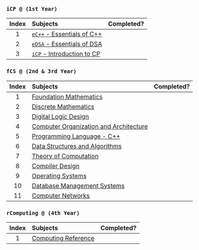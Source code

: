 ### `iCP @ ⟨1st Year⟩`
| Index | Subjects | Completed? |
| :---: | :--- | :---: |
| 1 | [`eC++` - Essentials of C++](https://www.scaler.com/topics/cpp/) |  |
| 2 | [`eDSA` - Essentials of DSA](https://www.scaler.com/topics/data-structures/) |  |
| 3 | [`iCP` - Introduction to CP](https://www.codechef.com/) |  |

### `fCS @ ⟨2nd & 3rd Year⟩`
| Index | Subjects | Completed? |
| :---: | :--- | :---: |
| 1 | [Foundation Mathematics](https://www.vitalsource.com/products/foundation-maths-anthony-croft-robert-davison-v9781292289731) |  |
| 2 | [Discrete Mathematics](https://www.vitalsource.com/products/mathematics-a-discrete-introduction-edward-a-scheinerman-v9781285402062) |  |
| 3 | [Digital Logic Design](https://www.vitalsource.com/products/digital-logic-design-holdsworth-brian-woods-v9780750645829) |  |
| 4 | [Computer Organization and Architecture](https://www.vitalsource.com/products/computer-organization-ghosh-v9789353164294) |  |
| 5 | [Programming Language - C++](https://www.vitalsource.com/products/introduction-to-c-george-s-tselikis-v9781000635744) |  |
| 6 | [Data Structures and Algorithms](https://india.oup.com/product/design-and-analysis-of-algorithms-9780198093695) |  |
| 7 | [Theory of Computation](https://www.vitalsource.com/products/introduction-to-the-theory-of-computation-michael-sipser-v9781285401065) |  |
| 8 | [Compiler Design](https://www.vitalsource.com/products/principles-of-compiler-design-v-raghavan-v9781259081408) |  |
| 9 | [Operating Systems](https://www.vitalsource.com/products/understanding-operating-systems-ann-mchoes-ida-m-flynn-v9781337517539) |  |
| 10 | [Database Management Systems](https://www.vitalsource.com/products/introduction-to-database-management-mark-l-gillenson-v9780470460399) |  |
| 11 | [Computer Networks](https://www.vitalsource.com/products/computer-networks-and-internets-douglas-e-comer-v9780133589139) |  |

### `rComputing @ ⟨4th Year⟩`
| Index | Subjects | Completed? |
| :---: | :--- | :---: |
| 1 | [Computing Reference](https://www.vitalsource.com/products/computing-handbook-v9781439898451) |  |

